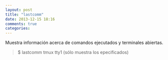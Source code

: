 ```yaml
---
layout: post
title: "lastcomm"
date: 2013-12-15 18:16
comments: true
categories: 
---
```

Muestra información acerca de comandos ejecutados y terminales abiertas.

>$ lastcomm tmux tty1 (sólo muestra los epecificados)

